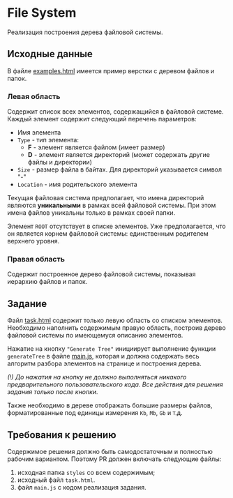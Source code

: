 # File System

Реализация построения дерева файловой системы.

## Исходные данные

В файле [examples.html](./example.html) имеется пример верстки с деревом файлов и папок.

### Левая область

Содержит список всех элементов, содержащийся в файловой системе.
Каждый элемент содержит следующий перечень параметров:

* Имя элемента
* `Type` - тип элемента:
  * **F** - элемент является файлом (имеет размер) 
  * **D** - элемент является директорий (может содержать другие  файлы и директории)
* `Size` - размер файла в байтах. Для директорий указывается символ "-"
* `Location` - имя родительского элемента

Текущая файловая система предполагает, что имена директорий являются **уникальными** в рамках всей
файловой системы. При этом имена файлов уникальны только в рамках своей папки.

Элемент `ROOT` отсутствует в списке элементов.
Уже предполагается, что он является корнем файловой системы: единственным родителем верхнего уровня.

### Правая область

Содержит построенное дерево файловой системы, показывая иерархию файлов и папок.


## Задание

Файл [task.html](./task.html) содержит только левую область со списком элементов.
Необходимо наполнить содержимым правую область, построив дерево файловой системы по имеющемуся описанию элементов.

Нажатие на кнопку `"Generate Tree"` инициирует выполнение функции `generateTree` в файле
[main.js](./main.js), которая и должна содержать весь алгоритм разбора элементов на странице и построения дерева.

_(!) До нажатия на кнопку не должно выполняться никакого предварительного пользовательского кода.
Все действия для решения задания только после кнопки._

Также необходимо в дереве отображать большие размеры файлов, форматированные под единицы измерения `Kb`, `Mb`, `Gb` и т.д.


## Требования к решению

Содержимое решения должно быть самодостаточным и полностью рабочим вариантом. Поэтому PR должен включать следующие файлы:

1. исходная папка `styles` со всем содержимым;
2. исходный файл `task.html`.
3. файл `main.js` с кодом реализация задания.
